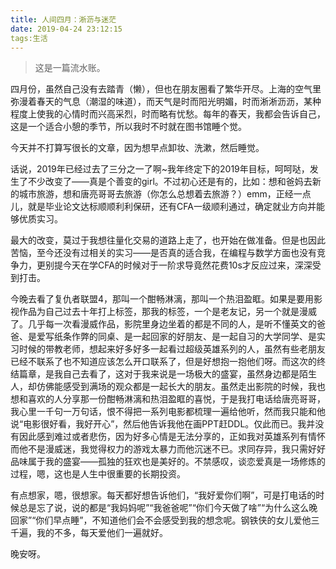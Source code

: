 ```yaml
---
title: 人间四月：淅沥与迷茫
date: 2019-04-24 23:12:15
tags:生活
---
```


> 这是一篇流水账。

四月份，虽然自己没有去踏青（懒），但也在朋友圈看了繁华开尽。上海的空气里弥漫着春天的气息（潮湿的味道），而天气是时而阳光明媚，时而淅淅沥沥，某种程度上使我的心情时而兴高采烈，时而略有忧愁。每年的春天，我都会告诉自己，这是一个适合小憩的季节，所以我时不时就在图书馆睡个觉。

今天并不打算写很长的文章，因为想早点卸妆、洗漱，然后睡觉。

话说，2019年已经过去了三分之一了啊~我年终定下的2019年目标，呵呵哒，发生了不少改变了——真是个善变的girl。不过初心还是有的，比如：想和爸妈去新的城市旅游，想和唐亮哥哥去旅游（你怎么总想着去旅游？）emm，正经一点儿，就是毕业论文达标顺顺利利保研，还有CFA一级顺利通过，确定就业方向并能够优质实习。

最大的改变，莫过于我想往量化交易的道路上走了，也开始在做准备。但是也因此苦恼，至今还没有过相关的实习——是否真的适合我，在编程与数学方面也没有竞争力，更别提今天在学CFA的时候对于一阶求导竟然花费10s才反应过来，深深受到打击。

今晚去看了复仇者联盟4，那叫一个酣畅淋漓，那叫一个热泪盈眶。如果是要用影视作品为自己过去十年打上标签，那我的标签，一个是老友记，另一个就是漫威了。几乎每一次看漫威作品，影院里身边坐着的都是不同的人，是听不懂英文的爸爸、是爱写纸条作弊的同桌、是一起回家的好朋友、是一起自习的大学同学、是实习时候的带教老师，想起来好多好多一起看过超级英雄系列的人，虽然有些老朋友已经不联系了也不知道应该怎么开口联系了，但是好想抱一抱他们呀。而这次的终结篇章，是我自己去看了，这对于我来说是一场极大的盛宴，虽然身边都是陌生人，却仿佛能感受到满场的观众都是一起长大的朋友。虽然走出影院的时候，我也想和喜欢的人分享那一份酣畅淋漓和热泪盈眶的喜悦，于是我打电话给唐亮哥哥，我心里一千句一万句话，恨不得把一系列电影都梳理一遍给他听，然而我只能和他说“电影很好看，我好开心”，然后他告诉我他在画PPT赶DDL。仅此而已。我并没有因此感到难过或者悲伤，因为好多心情是无法分享的，正如我对英雄系列有情怀而他不是漫威迷，我觉得权力的游戏太暴力而他沉迷不已。求同存异，我只需好好品味属于我的盛宴——孤独的狂欢也是美好的。不禁感叹，谈恋爱真是一场修炼的过程，嗯，这也是人生中很重要的长期投资。

有点想家，嗯，很想家。每天都好想告诉他们，“我好爱你们啊”，可是打电话的时候总是忘了说，说的都是“我妈妈呢”“我爸爸呢”“你们今天做了啥”“为什么这么晚回家”“你们早点睡”，不知道他们会不会感受到我的想念呢。钢铁侠的女儿爱他三千遍，我的不多，每天爱他们一遍就好。

晚安呀。
